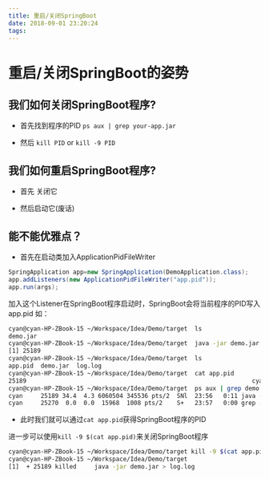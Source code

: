 ```yaml
---
title: 重启/关闭SpringBoot
date: 2018-09-01 23:20:24
tags:
---
```

# 重启/关闭SpringBoot的姿势

## 我们如何关闭SpringBoot程序?

- 首先找到程序的PID `ps aux | grep your-app.jar`

- 然后 `kill PID` or `kill -9 PID`

## 我们如何重启SpringBoot程序?

- 首先 关闭它

- 然后启动它(废话)

## 能不能优雅点？

- 首先在启动类加入ApplicationPidFileWriter

```java
SpringApplication app=new SpringApplication(DemoApplication.class);
app.addListeners(new ApplicationPidFileWriter("app.pid"));
app.run(args);
```

加入这个Listener在SpringBoot程序启动时，SpringBoot会将当前程序的PID写入app.pid
如：
```bash
cyan@cyan-HP-ZBook-15 ~/Workspace/Idea/Demo/target  ls
demo.jar
cyan@cyan-HP-ZBook-15 ~/Workspace/Idea/Demo/target  java -jar demo.jar >log.log & 
[1] 25189
cyan@cyan-HP-ZBook-15 ~/Workspace/Idea/Demo/target  ls
app.pid  demo.jar  log.log
cyan@cyan-HP-ZBook-15 ~/Workspace/Idea/Demo/target  cat app.pid 
25189                                                               cyan@cyan-HP-ZBook-15 ~/Workspace/Idea/Demo/target  vim app.pid 
cyan@cyan-HP-ZBook-15 ~/Workspace/Idea/Demo/target  ps aux | grep demo.jar
cyan     25189 34.4  4.3 6060504 345536 pts/2  SNl  23:56   0:11 java -jar demo.jar
cyan     25270  0.0  0.0  15968  1008 pts/2    S+   23:57   0:00 grep --color=auto --exclude-dir=.bzr --exclude-dir=CVS --exclude-dir=.git --exclude-dir=.hg --exclude-dir=.svn demo.jar
````

- 此时我们就可以通过`cat app.pid`获得SpringBoot程序的PID

进一步可以使用`kill -9 $(cat app.pid)`来关闭SpringBoot程序

```bash
cyan@cyan-HP-ZBook-15 ~/Workspace/Idea/Demo/target kill -9 $(cat app.pid)
cyan@cyan-HP-ZBook-15 ~/Workspace/Idea/Demo/target
[1]  + 25189 killed     java -jar demo.jar > log.log
```